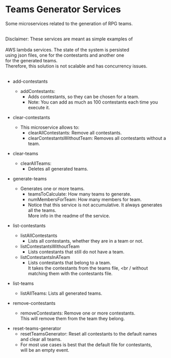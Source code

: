 Teams Generator Services
=======================================

Some microservices related to the generation of RPG teams.
<br /> <br />

  Disclaimer: These services are meant as simple examples of <br />  
  AWS lambda services. The state of the system is persisted <br />
  using json files, one for the contestants and another one <br />
  for the generated teams. <br />
  Therefore, this solution is not scalable and has concurrency issues.
<br /> <br />

[//]: # (Services:)

[//]: # (* set-configuration)

[//]: # (  * contestantsDatetimeWindow:)

[//]: # (    * Set a datetime window. <br /> )

[//]: # (      Contestants can only be added within this time window.)

* add-contestants
  * addContestants:
    * Adds contestants, so they can be chosen for a team.
    * Note: You can add as much as 100 contestants each time you execute it.

* clear-contestants
  * This microservice allows to:
    * clearAllContestants: Remove all contestants.
    * clearContestantsWithoutTeam: Removes all contestants without a team.

* clear-teams
  * clearAllTeams:
    * Deletes all generated teams.

* generate-teams
  * Generates one or more teams.
    * teamsToCalculate: How many teams to generate.
    * numMembersForTeam: How many members for team.
    * Notice that this service is not accumulative. It always generates all the teams. <br />
      More info in the readme of the service.

* list-contestants
  * listAllContestants
    * Lists all contestants, whether they are in a team or not.
  * listContestantsWithoutTeam 
    * Lists contestants that still do not have a team.
  * listContestantsInATeam 
    * Lists contestants that belong to a team. <br />
      It takes the contestants from the teams file, <br /
      without matching them with the contestants file.

* list-teams
  * listAllTeams: Lists all generated teams.

* remove-contestants
  * removeContestants: Remove one or more contestants. <br />
    This will remove them from the team they belong.

[//]: # ()
[//]: # (* replace-contestants)

[//]: # (  * replaceContestants: Replace one or more contestants. <br />)

[//]: # (    * If an old contestant is already in a team, <br />)

[//]: # (      it replaces also this contestant in the team.)

[//]: # (    * If a replacement contestant is already in a team, it returns an error.)

* reset-teams-generator
  * resetTeamsGenerator: Reset all contestants to the default names <br /> 
    and clear all teams.
  * For most use cases is best that the default file for contestants, <br />
    will be an empty event.
